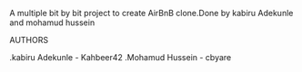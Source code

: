 A multiple bit by bit project to create AirBnB clone.Done by kabiru Adekunle and mohamud hussein


AUTHORS

.kabiru Adekunle - Kahbeer42
.Mohamud Hussein - cbyare
